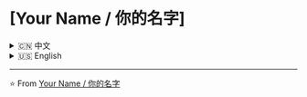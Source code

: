 # [Your Name / 你的名字]

<details>
<summary>🇨🇳 中文</summary>

👋 你好！我是一名专注于 **Java 开发** 和 **软件架构** 的技术爱好者。我喜欢构建可扩展、高效且易于维护的系统。

## 🛠️ 技术栈

- **编程语言**: Java, Kotlin, Python
- **框架**: Spring Boot, Hibernate, Micronaut
- **数据库**: MySQL, PostgreSQL, MongoDB
- **DevOps**: Docker, Kubernetes, Jenkins
- **云服务**: AWS, Google Cloud Platform (GCP)
- **工具**: IntelliJ IDEA, Git, Maven, Gradle

## 🔧 最近项目

- **[项目名称]**: 项目的简要描述、使用的技术以及你的角色。
- **[项目名称]**: 另一个项目的简要描述、使用的技术以及你的角色。

## 📫 联系我

- **邮箱**: your.email@example.com
- **LinkedIn**: [你的 LinkedIn 主页](https://www.linkedin.com/in/yourprofile/)
- **Twitter**: [@你的 Twitter 账号](https://twitter.com/YourTwitterHandle)

## � 目标

- 持续提升软件架构和系统设计能力。
- 参与开源项目并为社区贡献力量。
- 探索新兴技术并将其应用到工作中。

</details>

<details>
<summary>🇺🇸 English</summary>

👋 Hi there! I'm a passionate technologist with a strong focus on **Java development** and **software architecture**. I thrive on building scalable, efficient, and maintainable systems.

## 🛠️ Technologies & Tools

- **Programming Languages**: Java, Kotlin, Python
- **Frameworks**: Spring Boot, Hibernate, Micronaut
- **Databases**: MySQL, PostgreSQL, MongoDB
- **DevOps**: Docker, Kubernetes, Jenkins
- **Cloud**: AWS, Google Cloud Platform (GCP)
- **Tools**: IntelliJ IDEA, Git, Maven, Gradle

## 🔧 Recent Projects

- **[Project Name]**: A brief description of the project, technologies used, and your role.
- **[Project Name]**: Another brief description of the project, technologies used, and your role.

## 📫 How to Reach Me

- **Email**: your.email@example.com
- **LinkedIn**: [Your LinkedIn Profile](https://www.linkedin.com/in/yourprofile/)
- **Twitter**: [@YourTwitterHandle](https://twitter.com/YourTwitterHandle)

## 🎯 Goals

- Continuously improve my skills in software architecture and system design.
- Contribute to open-source projects and give back to the community.
- Explore emerging technologies and integrate them into my work.

</details>

---

⭐️ From [Your Name / 你的名字](https://github.com/yourusername)
